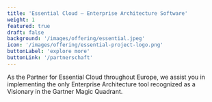 ```yaml
---
title: 'Essential Cloud – Enterprise Architecture Software'
weight: 1
featured: true
draft: false
background: '/images/offering/essential.jpeg'
icon: '/images/offering/essential-project-logo.png'
buttonLabel: 'explore more'
buttonLink: '/partnerschaft'
---
```

As the Partner for Essential Cloud throughout Europe, we assist you in implementing the only Enterprise Architecture tool recognized as a Visionary in the Gartner Magic Quadrant.